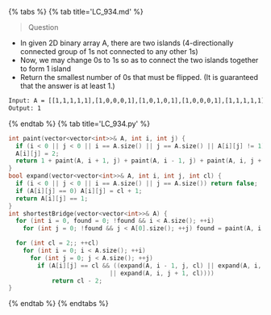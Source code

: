 {% tabs %}
{% tab title='LC_934.md' %}

> Question

* In given 2D binary array A, there are two islands (4-directionally connected group of 1s not connected to any other 1s)
* Now, we may change 0s to 1s so as to connect the two islands together to form 1 island
* Return the smallest number of 0s that must be flipped.  (It is guaranteed that the answer is at least 1.)

```txt
Input: A = [[1,1,1,1,1],[1,0,0,0,1],[1,0,1,0,1],[1,0,0,0,1],[1,1,1,1,1]]
Output: 1
```

{% endtab %}
{% tab title='LC_934.py' %}

```cpp
int paint(vector<vector<int>>& A, int i, int j) {
  if (i < 0 || j < 0 || i == A.size() || j == A.size() || A[i][j] != 1) return 0;
  A[i][j] = 2;
  return 1 + paint(A, i + 1, j) + paint(A, i - 1, j) + paint(A, i, j + 1) + paint(A, i, j - 1);
}
bool expand(vector<vector<int>>& A, int i, int j, int cl) {
  if (i < 0 || j < 0 || i == A.size() || j == A.size()) return false;
  if (A[i][j] == 0) A[i][j] = cl + 1;
  return A[i][j] == 1;
}
int shortestBridge(vector<vector<int>>& A) {
  for (int i = 0, found = 0; !found && i < A.size(); ++i)
    for (int j = 0; !found && j < A[0].size(); ++j) found = paint(A, i, j);

  for (int cl = 2;; ++cl)
    for (int i = 0; i < A.size(); ++i)
      for (int j = 0; j < A.size(); ++j)
        if (A[i][j] == cl && ((expand(A, i - 1, j, cl) || expand(A, i, j - 1, cl) || expand(A, i + 1, j, cl) \
                            || expand(A, i, j + 1, cl))))
            return cl - 2;
}
```

{% endtab %}
{% endtabs %}
